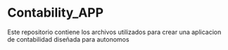 # Contability_APP
 Este repositorio contiene los archivos utilizados para crear una aplicacion de contabilidad diseñada para autonomos
